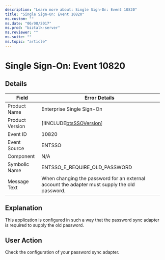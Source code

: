 ```yaml
---
description: "Learn more about: Single Sign-On: Event 10820"
title: "Single Sign-On: Event 10820"
ms.custom: ""
ms.date: "06/08/2017"
ms.prod: "biztalk-server"
ms.reviewer: ""
ms.suite: ""
ms.topic: "article"
---
```

# Single Sign-On: Event 10820
## Details  
  
| Field | Error Details |
|-----------------|----------------------------------------------------------------------------------------------|
|  Product Name   |                                  Enterprise Single Sign-On                                   |
| Product Version |                  [!INCLUDE[btsSSOVersion](../includes/btsssoversion-md.md)]                  |
|    Event ID     |                                            10820                                             |
|  Event Source   |                                            ENTSSO                                            |
|    Component    |                                             N/A                                              |
|  Symbolic Name  |                                ENTSSO_E_REQUIRE_OLD_PASSWORD                                 |
|  Message Text   | When changing the password for an external account the adapter must supply the old password. |
  
## Explanation  
 This application is configured in such a way that the password sync adapter is required to supply the old password.  
  
## User Action  
 Check the configuration of your password sync adapter.
